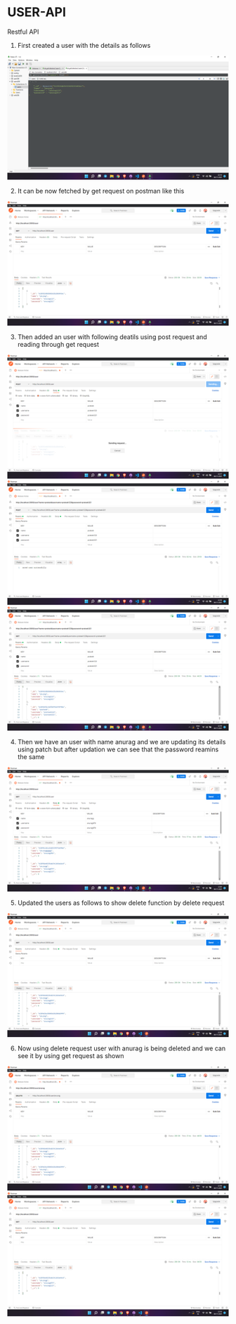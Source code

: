 # USER-API

Restful API

1.  First created a user with the details as follows

<img src="images/1.png">

2. It can be now fetched by get request on postman like this

<img src="images/2.png">

3. Then added an user with following deatils using post request and reading through get request

<img src="images/3.png">

<img src="images/4.png">

<img src="images/5.png">

4. Then we have an user with name anurag and we are updating its details using patch but after updation we can see that the password reamins the same

<img src="images/6.png">

5. Updated the users as follows to show delete function by delete request

<img src="images/7.png">

6. Now using delete request user with anurag is being deleted and we can see it by using get request as shown

<img src="images/8.png">

<img src="images/9.png">
